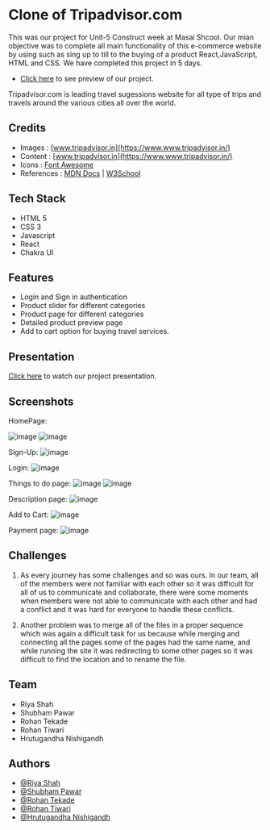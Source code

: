 # Clone of Tripadvisor.com

This was our project for Unit-5 Construct week at Masai Shcool.
Our mian objective was to complete all main functionality of this e-commerce website by using such as sing up to till to the buying of a product React,JavaScript, HTML and CSS.
We have completed this project in 5 days.

- [Click here](https://tripadvisorclonefrail-power-8560.netlify.app/) to see preview of our project.

Tripadvisor.com is leading travel sugessions website for all type of trips and travels around the various cities all over the world.

## Credits

- Images : [www.tripadvisor.in](https://www.www.tripadvisor.in/)
- Content : [www.tripadvisor.in](https://www.www.tripadvisor.in/)
- Icons : [Font Awesome](https://fontawesome.com/)
- References : [MDN Docs](https://developer.mozilla.org/en-US/) | [W3School](https://www.w3schools.com/)

## Tech Stack

- HTML 5
- CSS 3
- Javascript
- React
- Chakra UI

## Features

- Login and Sign in authentication
- Product slider for different categories
- Product page for different categories
- Detailed product preview page
- Add to cart option for buying travel services.

## Presentation

[Click here](https://drive.google.com/file/d/1MHu7EQyqGK8W53TVlgfw17IA4K2YGRur/view?usp=sharing) to watch our project presentation.

## Screenshots

HomePage:

![image](https://user-images.githubusercontent.com/101579810/180704706-3b99781e-afc7-4201-8387-0f1ee5efcbd9.png)
![image](https://user-images.githubusercontent.com/101579810/180704835-ea3a12a1-7c28-4e03-8c26-7011d67b39f7.png)

Sign-Up:
![image](https://user-images.githubusercontent.com/101579810/180708618-90be2295-a852-46e3-bc8d-ce4fa5c7c21c.png)

Login:
![image](https://user-images.githubusercontent.com/101579810/180708767-2ac76a41-1340-4c80-8952-d9cc86b7d0f6.png)

Things to do page:
![image](https://user-images.githubusercontent.com/101579810/180708869-f6b6d659-4b00-4b81-8bce-485b484ffc3c.png)
![image](https://user-images.githubusercontent.com/101579810/180708941-dfa2b474-9918-4dc8-9280-0a252c25fa3a.png)

Description page:
![image](https://user-images.githubusercontent.com/101579810/180709048-a7d6510a-32a0-4e67-9e91-127fdff013f8.png)

Add to Cart:
![image](https://user-images.githubusercontent.com/101579810/180709114-9baa0244-f136-4778-9959-613c4346e7ed.png)

Payment page:
![image](https://user-images.githubusercontent.com/101579810/180709580-5e38cbb8-0132-444c-a2cd-06d2d0c4a2dd.png)




## Challenges

1. As every journey has some challenges and so was ours. In our team, all of the members were not familiar with each other so it was difficult for all of us to communicate and collaborate, there were some moments when members were not able to communicate with each other and had a conflict and it was hard for everyone to handle these conflicts.

2. Another problem was to merge all of the files in a proper sequence which was again a difficult task for us because while merging and connecting all the pages some of the pages had the same name, and while running the site it was redirecting to some other pages so it was difficult to find the location and to rename the file.

## Team

- Riya Shah
- Shubham Pawar
- Rohan Tekade	
- Rohan Tiwari	
- Hrutugandha Nishigandh	

## Authors

- [@Riya Shah](https://github.com/riyagshah)
- [@Shubham Pawar](https://github.com/Shubh-Pawar007)
- [@Rohan Tekade](https://github.com/RohanT79)
- [@Rohan Tiwari](https://github.com/ROHAN3110)
- [@Hrutugandha Nishigandh](https://github.com/hrutugandha)




